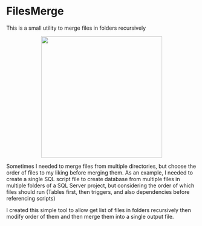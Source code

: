 # FilesMerge
This is a small utility to merge files in folders recursively

<p align="center">
<img src="images/dalgenerator.png" width="320">
</p>

Sometimes I needed to merge files from multiple directories, but choose the order of files to my liking before merging them.
As an example, I needed to create a single SQL script file to create database from multiple files in multiple folders of a SQL Server project, but considering the order of which files should run (Tables first, then triggers, and also dependencies before referencing scripts)

I created this simple tool to allow get list of files in folders recursively then modify order of them and then merge them into a single output file.


